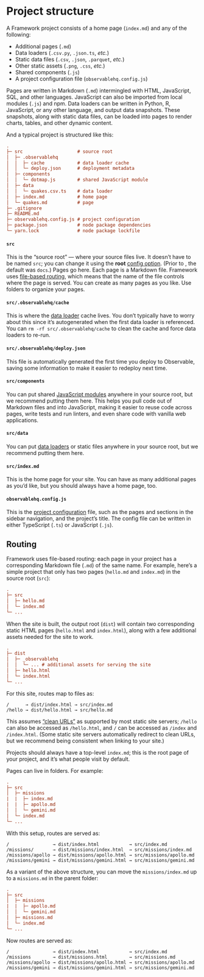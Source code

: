 # Project structure

A Framework project consists of a home page (`index.md`) and any of the following:

- Additional pages (`.md`)
- Data loaders (`.csv.py`, `.json.ts`, _etc._)
- Static data files (`.csv`, `.json`, `.parquet`, _etc._)
- Other static assets (`.png`, `.css`, _etc._)
- Shared components (`.js`)
- A project configuration file (`observablehq.config.js`)

Pages are written in Markdown (`.md`) intermingled with HTML, JavaScript, SQL, and other languages. JavaScript can also be imported from local modules (`.js`) and npm. Data loaders can be written in Python, R, JavaScript, or any other language, and output data snapshots. These snapshots, along with static data files, can be loaded into pages to render charts, tables, and other dynamic content.

And a typical project is structured like this:

```ini
.
├─ src                    # source root
│  ├─ .observablehq
│  │  ├─ cache            # data loader cache
│  │  └─ deploy.json      # deployment metadata
│  ├─ components
│  │  └─ dotmap.js        # shared JavaScript module
│  ├─ data
│  │  └─ quakes.csv.ts    # data loader
│  ├─ index.md            # home page
│  └─ quakes.md           # page
├─ .gitignore
├─ README.md
├─ observablehq.config.js # project configuration
├─ package.json           # node package dependencies
└─ yarn.lock              # node package lockfile
```

#### `src`

This is the “source root” — where your source files live. It doesn’t have to be named `src`; you can change it using the **root** [config option](./config). (Prior to <a href="https://github.com/observablehq/framework/pull/1253" class="observablehq-version-badge" data-version="prerelease" title="Added in #1253"></a>, the default was <code>docs</code>.) Pages go here. Each page is a Markdown file. Framework uses [file-based routing](#routing), which means that the name of the file controls where the page is served. You can create as many pages as you like. Use folders to organize your pages.

#### `src/.observablehq/cache`

This is where the [data loader](./loaders) cache lives. You don’t typically have to worry about this since it’s autogenerated when the first data loader is referenced. You can `rm -rf src/.observablehq/cache` to clean the cache and force data loaders to re-run.

#### `src/.observablehq/deploy.json`

This file is automatically generated the first time you deploy to Observable, saving some information to make it easier to redeploy next time.

#### `src/components`

You can put shared [JavaScript modules](./imports) anywhere in your source root, but we recommend putting them here. This helps you pull code out of Markdown files and into JavaScript, making it easier to reuse code across pages, write tests and run linters, and even share code with vanilla web applications.

#### `src/data`

You can put [data loaders](./loaders) or static files anywhere in your source root, but we recommend putting them here.

#### `src/index.md`

This is the home page for your site. You can have as many additional pages as you’d like, but you should always have a home page, too.

#### `observablehq.config.js`

This is the [project configuration](./config) file, such as the pages and sections in the sidebar navigation, and the project’s title. The config file can be written in either TypeScript (`.ts`) or JavaScript (`.js`).

## Routing

Framework uses file-based routing: each page in your project has a corresponding Markdown file (`.md`) of the same name. For example, here’s a simple project that only has two pages (`hello.md` and `index.md`) in the source root (`src`):

```ini
.
├─ src
│  ├─ hello.md
│  └─ index.md
└─ ...
```

<!-- In addition to pages, you can have [importable](./imports) JavaScript modules (`.js`), [data loaders](./loaders) for generating data snapshots (_e.g._, `.csv.py`), and [static assets](./files) such as images and files (_e.g._, `.png`). -->

When the site is built, the output root (`dist`) will contain two corresponding static HTML pages (`hello.html` and `index.html`), along with a few additional assets needed for the site to work.

```ini
.
├─ dist
│  ├─ _observablehq
│  │  └─ ... # additional assets for serving the site
│  ├─ hello.html
│  └─ index.html
└─ ...
```

For this site, routes map to files as:

```
/      → dist/index.html → src/index.md
/hello → dist/hello.html → src/hello.md
```

This assumes [“clean URLs”](./config#cleanurls) as supported by most static site servers; `/hello` can also be accessed as `/hello.html`, and `/` can be accessed as `/index` and `/index.html`. (Some static site servers automatically redirect to clean URLs, but we recommend being consistent when linking to your site.)

Projects should always have a top-level `index.md`; this is the root page of your project, and it’s what people visit by default.

Pages can live in folders. For example:

```ini
.
├─ src
│  ├─ missions
|  |  ├─ index.md
|  |  ├─ apollo.md
│  │  └─ gemini.md
│  └─ index.md
└─ ...
```

With this setup, routes are served as:

```
/                → dist/index.html           → src/index.md
/missions/       → dist/missions/index.html  → src/missions/index.md
/missions/apollo → dist/missions/apollo.html → src/missions/apollo.md
/missions/gemini → dist/missions/gemini.html → src/missions/gemini.md
```

As a variant of the above structure, you can move the `missions/index.md` up to a `missions.md` in the parent folder:

```ini
.
├─ src
│  ├─ missions
|  |  ├─ apollo.md
│  │  └─ gemini.md
│  ├─ missions.md
│  └─ index.md
└─ ...
```

Now routes are served as:

```
/                → dist/index.html           → src/index.md
/missions        → dist/missions.html        → src/missions.md
/missions/apollo → dist/missions/apollo.html → src/missions/apollo.md
/missions/gemini → dist/missions/gemini.html → src/missions/gemini.md
```
